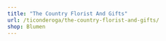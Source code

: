 ```yaml
---
title: "The Country Florist And Gifts"
url: /ticonderoga/the-country-florist-and-gifts/
shop: Blumen
---
```

